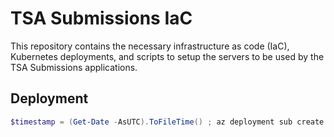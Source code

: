 # TSA Submissions IaC
This repository contains the necessary infrastructure as code (IaC), Kubernetes deployments, and scripts to setup the servers to be used by the TSA Submissions applications.

## Deployment
```powershell
$timestamp = (Get-Date -AsUTC).ToFileTime() ; az deployment sub create --name "tsa-$timestamp" --location eastus --template-file .\azure\main.bicep --parameters location=eastus
```